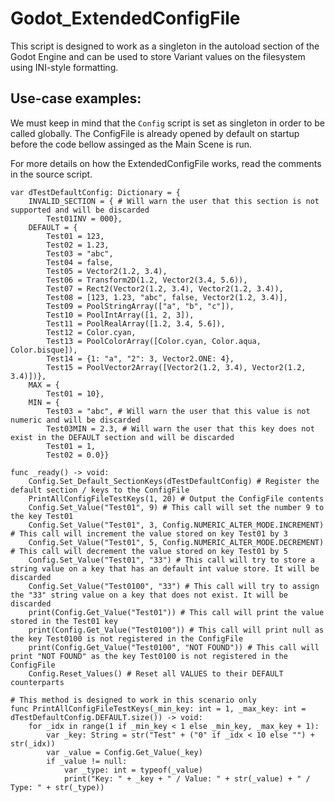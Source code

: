 # Godot_ExtendedConfigFile
This script is designed to work as a singleton in the autoload section of the Godot Engine and can be used to store Variant values on the filesystem using INI-style formatting.

## Use-case examples:
We must keep in mind that the `Config` script is set as singleton in order to be called globally.
The ConfigFile is already opened by default on startup before the code bellow assinged as the Main Scene is run.

For more details on how the ExtendedConfigFile works, read the comments in the source script.
```gdscript
var dTestDefaultConfig: Dictionary = {
	INVALID_SECTION = { # Will warn the user that this section is not supported and will be discarded
		Test01INV = 000},
	DEFAULT = {
		Test01 = 123,
		Test02 = 1.23,
		Test03 = "abc",
		Test04 = false,
		Test05 = Vector2(1.2, 3.4),
		Test06 = Transform2D(1.2, Vector2(3.4, 5.6)),
		Test07 = Rect2(Vector2(1.2, 3.4), Vector2(1.2, 3.4)),
		Test08 = [123, 1.23, "abc", false, Vector2(1.2, 3.4)],
		Test09 = PoolStringArray(["a", "b", "c"]),
		Test10 = PoolIntArray([1, 2, 3]),
		Test11 = PoolRealArray([1.2, 3.4, 5.6]),
		Test12 = Color.cyan,
		Test13 = PoolColorArray([Color.cyan, Color.aqua, Color.bisque]),
		Test14 = {1: "a", "2": 3, Vector2.ONE: 4},
		Test15 = PoolVector2Array([Vector2(1.2, 3.4), Vector2(1.2, 3.4)])},
	MAX = {
		Test01 = 10},
	MIN = {
		Test03 = "abc", # Will warn the user that this value is not numeric and will be discarded
		Test03MIN = 2.3, # Will warn the user that this key does not exist in the DEFAULT section and will be discarded
		Test01 = 1,
		Test02 = 0.0}}

func _ready() -> void:
	Config.Set_Default_SectionKeys(dTestDefaultConfig) # Register the default section / keys to the ConfigFile
	PrintAllConfigFileTestKeys(1, 20) # Output the ConfigFile contents
	Config.Set_Value("Test01", 9) # This call will set the number 9 to the key Test01
	Config.Set_Value("Test01", 3, Config.NUMERIC_ALTER_MODE.INCREMENT) # This call will increment the value stored on key Test01 by 3
	Config.Set_Value("Test01", 5, Config.NUMERIC_ALTER_MODE.DECREMENT) # This call will decrement the value stored on key Test01 by 5
	Config.Set_Value("Test01", "33") # This call will try to store a string value on a key that has an default int value store. It will be discarded
	Config.Set_Value("Test0100", "33") # This call will try to assign the "33" string value on a key that does not exist. It will be discarded
	print(Config.Get_Value("Test01")) # This call will print the value stored in the Test01 key
	print(Config.Get_Value("Test0100")) # This call will print null as the key Test0100 is not registered in the ConfigFile
	print(Config.Get_Value("Test0100", "NOT FOUND")) # This call will print "NOT FOUND" as the key Test0100 is not registered in the ConfigFile
	Config.Reset_Values() # Reset all VALUES to their DEFAULT counterparts

# This method is designed to work in this scenario only
func PrintAllConfigFileTestKeys(_min_key: int = 1, _max_key: int = dTestDefaultConfig.DEFAULT.size()) -> void:
	for _idx in range(1 if _min_key < 1 else _min_key, _max_key + 1):
		var _key: String = str("Test" + ("0" if _idx < 10 else "") + str(_idx))
		var _value = Config.Get_Value(_key)
		if _value != null:
			var _type: int = typeof(_value)
			print("Key: " + _key + " / Value: " + str(_value) + " / Type: " + str(_type))
```
